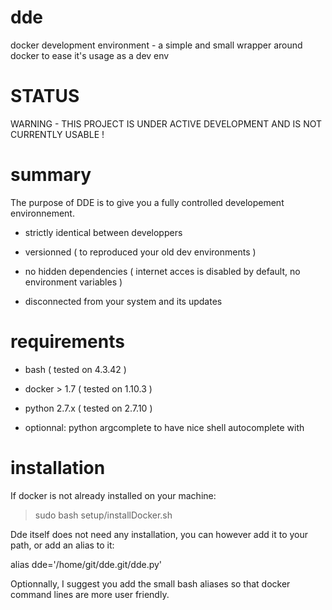 # dde

docker development environment - a simple and small wrapper around docker to ease it's usage as a dev env


# STATUS

WARNING - THIS PROJECT IS UNDER ACTIVE DEVELOPMENT AND IS NOT CURRENTLY USABLE !


# summary 

The purpose of DDE is to give you a fully controlled developement environnement.

- strictly identical between developpers 

- versionned ( to reproduced your old dev environments )

- no hidden dependencies ( internet acces is disabled by default, no environment variables )

- disconnected from your system and its updates


# requirements

- bash ( tested on 4.3.42 )

- docker > 1.7 ( tested on 1.10.3 )

- python 2.7.x ( tested on 2.7.10 )

- optionnal: python argcomplete to have nice shell autocomplete with <tab>


# installation

If docker is not already installed on your machine: 

> sudo bash setup/installDocker.sh


Dde itself does not need any installation, you can however add it to your path, or add an alias to it:

alias dde='/home/git/dde.git/dde.py'


Optionnally, I suggest you add the small bash aliases so that docker command lines are more user friendly.


